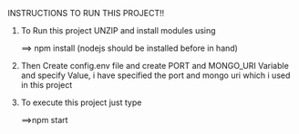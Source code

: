 INSTRUCTIONS TO RUN THIS PROJECT!!

1. To Run this project UNZIP and install modules using

   ==> npm install (nodejs should be installed before in hand)

2. Then Create config.env file and create PORT and MONGO_URI Variable and specify Value, i have specified the port and mongo uri which i used in this project

3. To execute this project just type

   ==>npm start
